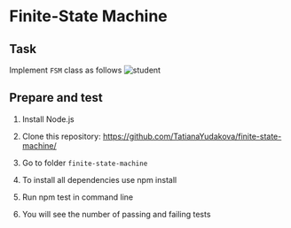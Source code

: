 # Finite-State Machine

## Task 

Implement `FSM` class as follows
![student](https://i.imgur.com/07IO6TE.png)

## Prepare and test

1. Install Node.js

2. Clone this repository: https://github.com/TatianaYudakova/finite-state-machine/

3. Go to folder `finite-state-machine`

4. To install all dependencies use npm install

5. Run npm test in command line

6. You will see the number of passing and failing tests

